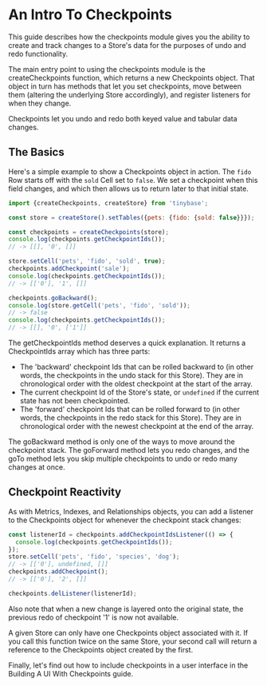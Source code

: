 # An Intro To Checkpoints

This guide describes how the checkpoints module gives you the ability to create
and track changes to a Store's data for the purposes of undo and redo
functionality.

The main entry point to using the checkpoints module is the createCheckpoints
function, which returns a new Checkpoints object. That object in turn has
methods that let you set checkpoints, move between them (altering the underlying
Store accordingly), and register listeners for when they change.

Checkpoints let you undo and redo both keyed value and tabular data changes.

## The Basics

Here's a simple example to show a Checkpoints object in action. The `fido` Row
starts off with the `sold` Cell set to `false`. We set a checkpoint when this
field changes, and which then allows us to return later to that initial state.

```js
import {createCheckpoints, createStore} from 'tinybase';

const store = createStore().setTables({pets: {fido: {sold: false}}});

const checkpoints = createCheckpoints(store);
console.log(checkpoints.getCheckpointIds());
// -> [[], '0', []]

store.setCell('pets', 'fido', 'sold', true);
checkpoints.addCheckpoint('sale');
console.log(checkpoints.getCheckpointIds());
// -> [['0'], '1', []]

checkpoints.goBackward();
console.log(store.getCell('pets', 'fido', 'sold'));
// -> false
console.log(checkpoints.getCheckpointIds());
// -> [[], '0', ['1']]
```

The getCheckpointIds method deserves a quick explanation. It returns a
CheckpointIds array which has three parts:

- The 'backward' checkpoint Ids that can be rolled backward to (in other words,
  the checkpoints in the undo stack for this Store). They are in chronological
  order with the oldest checkpoint at the start of the array.
- The current checkpoint Id of the Store's state, or `undefined` if the current
  state has not been checkpointed.
- The 'forward' checkpoint Ids that can be rolled forward to (in other words,
  the checkpoints in the redo stack for this Store). They are in chronological
  order with the newest checkpoint at the end of the array.

The goBackward method is only one of the ways to move around the checkpoint
stack. The goForward method lets you redo changes, and the goTo method lets you
skip multiple checkpoints to undo or redo many changes at once.

## Checkpoint Reactivity

As with Metrics, Indexes, and Relationships objects, you can add a listener to
the Checkpoints object for whenever the checkpoint stack changes:

```js
const listenerId = checkpoints.addCheckpointIdsListener(() => {
  console.log(checkpoints.getCheckpointIds());
});
store.setCell('pets', 'fido', 'species', 'dog');
// -> [['0'], undefined, []]
checkpoints.addCheckpoint();
// -> [['0'], '2', []]

checkpoints.delListener(listenerId);
```

Also note that when a new change is layered onto the original state, the
previous redo of checkpoint '1' is now not available.

A given Store can only have one Checkpoints object associated with it. If you
call this function twice on the same Store, your second call will return a
reference to the Checkpoints object created by the first.

Finally, let's find out how to include checkpoints in a user interface in the
Building A UI With Checkpoints guide.

